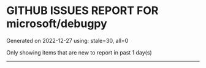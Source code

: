 
# GITHUB ISSUES REPORT FOR microsoft/debugpy


Generated on 2022-12-27 using: stale=30, all=0


Only showing items that are new to report in past 1 day(s)


---
